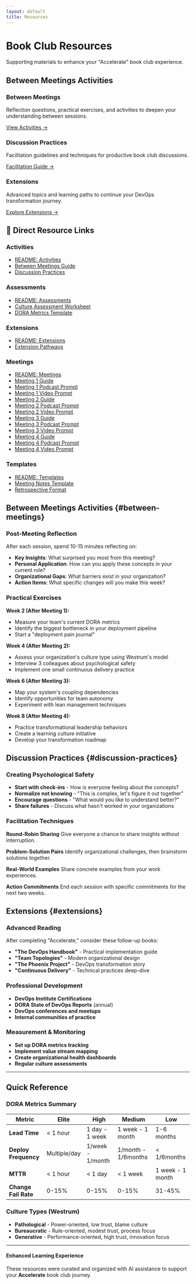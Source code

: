 ```yaml
---
layout: default
title: Resources
---
```


# Book Club Resources

Supporting materials to enhance your "Accelerate" book club experience.

## Between Meetings Activities

<div class="resources-grid">
  <div class="resource-card">
    <h3><i class="fas fa-clipboard-check"></i> Between Meetings</h3>
    <p>Reflection questions, practical exercises, and activities to deepen your understanding between sessions.</p>
    <a href="#between-meetings" class="resource-link">View Activities →</a>
  </div>

  <div class="resource-card">
    <h3><i class="fas fa-comments"></i> Discussion Practices</h3>
    <p>Facilitation guidelines and techniques for productive book club discussions.</p>
    <a href="#discussion-practices" class="resource-link">Facilitation Guide →</a>
  </div>

  <div class="resource-card">
    <h3><i class="fas fa-arrow-up"></i> Extensions</h3>
    <p>Advanced topics and learning paths to continue your DevOps transformation journey.</p>
    <a href="#extensions" class="resource-link">Explore Extensions →</a>
  </div>
</div>

## 📁 Direct Resource Links

### Activities

- [README: Activities](../resources/activities/README.md)
- [Between Meetings Guide](../resources/activities/between-meetings.md)
- [Discussion Practices](../resources/activities/discussion-practices.md)

### Assessments

- [README: Assessments](../resources/assessments/README.md)
- [Culture Assessment Worksheet](../resources/assessments/culture-assessment-worksheet.md)
- [DORA Metrics Template](../resources/assessments/dora-metrics-template.md)

### Extensions

- [README: Extensions](../resources/extensions/README.md)
- [Extension Pathways](../resources/extensions/extensions.md)

### Meetings

- [README: Meetings](../resources/meetings/README.md)
- [Meeting 1 Guide](../resources/meetings/meeting-1/meeting-guide.md)
- [Meeting 1 Podcast Prompt](../resources/meetings/meeting-1/podcast-prompt.md)
- [Meeting 1 Video Prompt](../resources/meetings/meeting-1/video-prompt.md)
- [Meeting 2 Guide](../resources/meetings/meeting-2/meeting-guide.md)
- [Meeting 2 Podcast Prompt](../resources/meetings/meeting-2/podcast-prompt.md)
- [Meeting 2 Video Prompt](../resources/meetings/meeting-2/video-prompt.md)
- [Meeting 3 Guide](../resources/meetings/meeting-3/meeting-guide.md)
- [Meeting 3 Podcast Prompt](../resources/meetings/meeting-3/podcast-prompt.md)
- [Meeting 3 Video Prompt](../resources/meetings/meeting-3/video-prompt.md)
- [Meeting 4 Guide](../resources/meetings/meeting-4/meeting-guide.md)
- [Meeting 4 Podcast Prompt](../resources/meetings/meeting-4/podcast-prompt.md)
- [Meeting 4 Video Prompt](../resources/meetings/meeting-4/video-prompt.md)

### Templates

- [README: Templates](../resources/templates/README.md)
- [Meeting Notes Template](../resources/templates/meeting-notes-template.md)
- [Retrospective Format](../resources/templates/retrospective-format.md)

## <i class="fas fa-tasks"></i> Between Meetings Activities {#between-meetings}

### Post-Meeting Reflection

After each session, spend 10-15 minutes reflecting on:

- **Key Insights**: What surprised you most from this meeting?
- **Personal Application**: How can you apply these concepts in your current role?
- **Organizational Gaps**: What barriers exist in your organization?
- **Action Items**: What specific changes will you make this week?

### Practical Exercises

**Week 2 (After Meeting 1):**

- Measure your team's current DORA metrics
- Identify the biggest bottleneck in your deployment pipeline
- Start a "deployment pain journal"

**Week 4 (After Meeting 2):**

- Assess your organization's culture type using Westrum's model
- Interview 3 colleagues about psychological safety
- Implement one small continuous delivery practice

**Week 6 (After Meeting 3):**

- Map your system's coupling dependencies
- Identify opportunities for team autonomy
- Experiment with lean management techniques

**Week 8 (After Meeting 4):**

- Practice transformational leadership behaviors
- Create a learning culture initiative
- Develop your transformation roadmap

## <i class="fas fa-users"></i> Discussion Practices {#discussion-practices}

### Creating Psychological Safety

- **Start with check-ins** - How is everyone feeling about the concepts?
- **Normalize not knowing** - "This is complex, let's figure it out together"
- **Encourage questions** - "What would you like to understand better?"
- **Share failures** - Discuss what hasn't worked in your organizations

### Facilitation Techniques

**Round-Robin Sharing**
Give everyone a chance to share insights without interruption.

**Problem-Solution Pairs**
Identify organizational challenges, then brainstorm solutions together.

**Real-World Examples**
Share concrete examples from your work experiences.

**Action Commitments**
End each session with specific commitments for the next two weeks.

## <i class="fas fa-rocket"></i> Extensions {#extensions}

### Advanced Reading

After completing "Accelerate," consider these follow-up books:

- **"The DevOps Handbook"** - Practical implementation guide
- **"Team Topologies"** - Modern organizational design
- **"The Phoenix Project"** - DevOps transformation story
- **"Continuous Delivery"** - Technical practices deep-dive

### Professional Development

- **DevOps Institute Certifications**
- **DORA State of DevOps Reports** (annual)
- **DevOps conferences and meetups**
- **Internal communities of practice**

### Measurement & Monitoring

- **Set up DORA metrics tracking**
- **Implement value stream mapping**
- **Create organizational health dashboards**
- **Regular culture assessments**

---

## <i class="fas fa-book-open"></i> Quick Reference

### DORA Metrics Summary

| Metric               | Elite        | High             | Medium              | Low              |
| -------------------- | ------------ | ---------------- | ------------------- | ---------------- |
| **Lead Time**        | < 1 hour     | 1 day - 1 week   | 1 week - 1 month    | 1-6 months       |
| **Deploy Frequency** | Multiple/day | 1/week - 1/month | 1/month - 1/6months | < 1/6months      |
| **MTTR**             | < 1 hour     | < 1 day          | < 1 week            | 1 week - 1 month |
| **Change Fail Rate** | 0-15%        | 0-15%            | 0-15%               | 31-45%           |

### Culture Types (Westrum)

- **Pathological** - Power-oriented, low trust, blame culture
- **Bureaucratic** - Rule-oriented, modest trust, process focus
- **Generative** - Performance-oriented, high trust, innovation focus

---

<div class="ai-attribution">
  <div class="ai-attribution__icon">
    <i class="fas fa-robot" aria-hidden="true"></i>
  </div>
  <div class="ai-attribution__content">
    <h4 class="ai-attribution__title">Enhanced Learning Experience</h4>
    <p class="ai-attribution__text">These resources were curated and organized with AI assistance to support your <strong>Accelerate</strong> book club journey.</p>
  </div>
</div>
